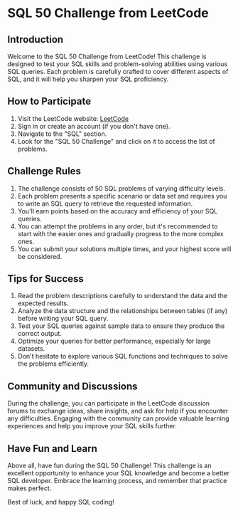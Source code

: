# SQL 50 Challenge from LeetCode

## Introduction
Welcome to the SQL 50 Challenge from LeetCode! This challenge is designed to test your SQL skills and problem-solving abilities using various SQL queries. Each problem is carefully crafted to cover different aspects of SQL, and it will help you sharpen your SQL proficiency.

## How to Participate
1. Visit the LeetCode website: [LeetCode](https://leetcode.com/)
2. Sign in or create an account (if you don't have one).
3. Navigate to the "SQL" section.
4. Look for the "SQL 50 Challenge" and click on it to access the list of problems.

## Challenge Rules
1. The challenge consists of 50 SQL problems of varying difficulty levels.
2. Each problem presents a specific scenario or data set and requires you to write an SQL query to retrieve the requested information.
3. You'll earn points based on the accuracy and efficiency of your SQL queries.
4. You can attempt the problems in any order, but it's recommended to start with the easier ones and gradually progress to the more complex ones.
5. You can submit your solutions multiple times, and your highest score will be considered.

## Tips for Success
1. Read the problem descriptions carefully to understand the data and the expected results.
2. Analyze the data structure and the relationships between tables (if any) before writing your SQL query.
3. Test your SQL queries against sample data to ensure they produce the correct output.
4. Optimize your queries for better performance, especially for large datasets.
5. Don't hesitate to explore various SQL functions and techniques to solve the problems efficiently.

## Community and Discussions
During the challenge, you can participate in the LeetCode discussion forums to exchange ideas, share insights, and ask for help if you encounter any difficulties. Engaging with the community can provide valuable learning experiences and help you improve your SQL skills further.

## Have Fun and Learn
Above all, have fun during the SQL 50 Challenge! This challenge is an excellent opportunity to enhance your SQL knowledge and become a better SQL developer. Embrace the learning process, and remember that practice makes perfect.

Best of luck, and happy SQL coding!
